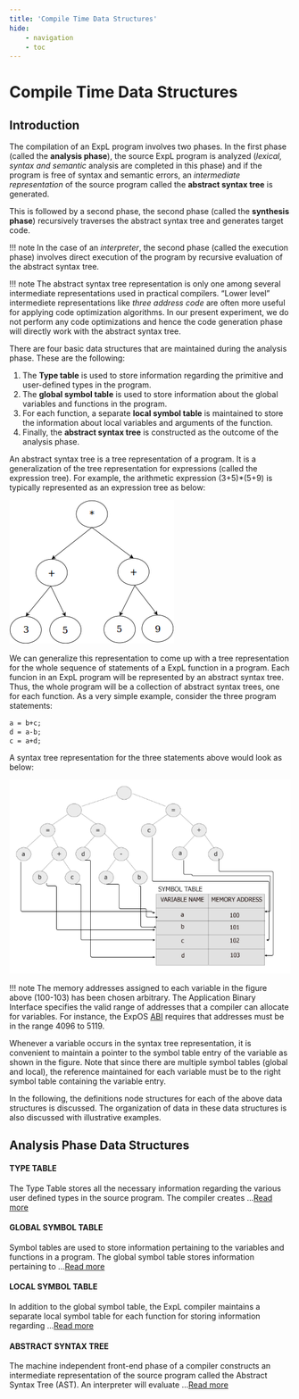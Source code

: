 ```yaml
---
title: 'Compile Time Data Structures'
hide:
    - navigation
    - toc
---
```


# Compile Time Data Structures

## Introduction

The compilation of an ExpL program involves two phases. In the first phase (called the **analysis phase**), the source ExpL program is analyzed (_lexical, syntax and semantic_ analysis are completed in this phase) and if the program is free of syntax and semantic errors, an _intermediate representation_ of the source program called the **abstract syntax tree** is generated.

This is followed by a second phase, the second phase (called the **synthesis phase**) recursively traverses the abstract syntax tree and generates target code.

!!! note
    In the case of an _interpreter_, the second phase (called the execution phase) involves direct execution of the program by recursive evaluation of the abstract syntax tree.

!!! note
    The abstract syntax tree representation is only one among several intermediate representations used in practical compilers. “Lower level” intermediete representations like _three address code_ are often more useful for applying code optimization algorithms. In our present experiment, we do not perform any code optimizations and hence the code generation phase will directly work with the abstract syntax tree.

There are four basic data structures that are maintained during the analysis phase. These are the following:

1. The **Type table** is used to store information regarding the primitive and user-defined types in the program.
2. The **global symbol table** is used to store information about the global variables and functions in the program.
3. For each function, a separate **local symbol table** is maintained to store the information about local variables and arguments of the function.
4. Finally, the **abstract syntax tree** is constructed as the outcome of the analysis phase.

An abstract syntax tree is a tree representation of a program. It is a generalization of the tree representation for expressions (called the expression tree). For example, the arithmetic expression (3+5)\*(5+9) is typically represented as an expression tree as below:

![](img/data_structure_28.png)

We can generalize this representation to come up with a tree representation for the whole sequence of statements of a ExpL function in a program. Each funcion in an ExpL program will be represented by an abstract syntax tree. Thus, the whole program will be a collection of abstract syntax trees, one for each function. As a very simple example, consider the three program statements:  

```
a = b+c;
d = a-b;
c = a+d;
```

A syntax tree representation for the three statements above would look as below:

![](img/symboltable.png)

!!! note
    The memory addresses assigned to each variable in the figure above (100-103) has been chosen arbitrary. The Application Binary Interface specifies the valid range of addresses that a compiler can allocate for variables. For instance, the ExpOS [ABI](abi.html#nav-virtual-address-space-model) requires that addresses must be in the range 4096 to 5119.

Whenever a variable occurs in the syntax tree representation, it is convenient to maintain a pointer to the symbol table entry of the variable as shown in the figure. Note that since there are multiple symbol tables (global and local), the reference maintained for each variable must be to the right symbol table containing the variable entry.

In the following, the definitions node structures for each of the above data structures is discussed. The organization of data in these data structures is also discussed with illustrative examples.

## Analysis Phase Data Structures

#### TYPE TABLE

The Type Table stores all the necessary information regarding the various user defined types in the source program. The compiler creates ...[Read more](./data_structures/type-table.md)

#### GLOBAL SYMBOL TABLE

Symbol tables are used to store information pertaining to the variables and functions in a program. The global symbol table stores information pertaining to ...[Read more](./data_structures/global-symbol-table.md)

#### LOCAL SYMBOL TABLE

In addition to the global symbol table, the ExpL compiler maintains a separate local symbol table for each function for storing information regarding ...[Read more](./data_structures/local-symbol-table.md)

#### ABSTRACT SYNTAX TREE

The machine independent front-end phase of a compiler constructs an intermediate representation of the source program called the Abstract Syntax Tree (AST). An interpreter will evaluate ...[Read more](./data_structures/abstract-syntax-tree.md)
